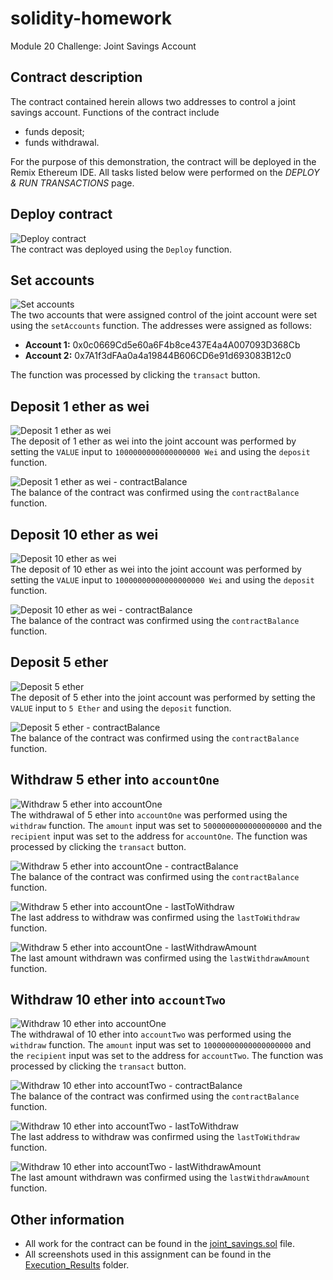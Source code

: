 # solidity-homework
Module 20 Challenge: Joint Savings Account

## Contract description
The contract contained herein allows two addresses to control a joint savings account. Functions of the contract include
- funds deposit;
- funds withdrawal.

For the purpose of this demonstration, the contract will be deployed in the Remix Ethereum IDE. All tasks listed below were performed on the *DEPLOY & RUN TRANSACTIONS* page.

## Deploy contract
![Deploy contract](Execution_Results/deploy_contract.png)  
The contract was deployed using the `Deploy` function.

## Set accounts
![Set accounts](Execution_Results/set_accounts.png)  
The two accounts that were assigned control of the joint account were set using the `setAccounts` function. The addresses were assigned as follows:
- **Account 1:** 0x0c0669Cd5e60a6F4b8ce437E4a4A007093D368Cb
- **Account 2:** 0x7A1f3dFAa0a4a19844B606CD6e91d693083B12c0

The function was processed by clicking the `transact` button.

## Deposit 1 ether as wei
![Deposit 1 ether as wei](Execution_Results/deposit_1_ether_as_wei.png)  
The deposit of 1 ether as wei into the joint account was performed by setting the `VALUE` input to `1000000000000000000 Wei` and using the `deposit` function.

![Deposit 1 ether as wei - contractBalance](Execution_Results/deposit_1_ether_as_wei_contractBalance.png)  
The balance of the contract was confirmed using the `contractBalance` function.

## Deposit 10 ether as wei
![Deposit 10 ether as wei](Execution_Results/deposit_10_ether_as_wei.png)  
The deposit of 10 ether as wei into the joint account was performed by setting the `VALUE` input to `10000000000000000000 Wei` and using the `deposit` function.

![Deposit 10 ether as wei - contractBalance](Execution_Results/deposit_10_ether_as_wei_contractBalance.png)  
The balance of the contract was confirmed using the `contractBalance` function.

## Deposit 5 ether
![Deposit 5 ether](Execution_Results/deposit_5_ether.png)  
The deposit of 5 ether into the joint account was performed by setting the `VALUE` input to `5 Ether` and using the `deposit` function.

![Deposit 5 ether - contractBalance](Execution_Results/deposit_5_ether_contractBalance.png)  
The balance of the contract was confirmed using the `contractBalance` function.

## Withdraw 5 ether into `accountOne`
![Withdraw 5 ether into accountOne](Execution_Results/withdraw_5_ether_accountOne.png)  
The withdrawal of 5 ether into `accountOne` was performed using the `withdraw` function. The `amount` input was set to `5000000000000000000` and the `recipient` input was set to the address for `accountOne`. The function was processed by clicking the `transact` button.

![Withdraw 5 ether into accountOne - contractBalance](Execution_Results/withdraw_5_ether_accountOne_contractBalance.png)  
The balance of the contract was confirmed using the `contractBalance` function.

![Withdraw 5 ether into accountOne - lastToWithdraw](Execution_Results/withdraw_5_ether_accountOne_lastToWithdraw.png)  
The last address to withdraw was confirmed using the `lastToWithdraw` function.

![Withdraw 5 ether into accountOne - lastWithdrawAmount](Execution_Results/withdraw_5_ether_accountOne_lastWithdrawAmount.png)  
The last amount withdrawn was confirmed using the `lastWithdrawAmount` function.

## Withdraw 10 ether into `accountTwo`
![Withdraw 10 ether into accountOne](Execution_Results/withdraw_10_ether_accountTwo.png)  
The withdrawal of 10 ether into `accountTwo` was performed using the `withdraw` function. The `amount` input was set to `10000000000000000000` and the `recipient` input was set to the address for `accountTwo`. The function was processed by clicking the `transact` button.

![Withdraw 10 ether into accountTwo - contractBalance](Execution_Results/withdraw_10_ether_accountTwo_contractBalance.png)  
The balance of the contract was confirmed using the `contractBalance` function.

![Withdraw 10 ether into accountTwo - lastToWithdraw](Execution_Results/withdraw_10_ether_accountTwo_lastToWithdraw.png)  
The last address to withdraw was confirmed using the `lastToWithdraw` function.

![Withdraw 10 ether into accountTwo - lastWithdrawAmount](Execution_Results/withdraw_10_ether_accountTwo_lastWithdrawAmount.png)  
The last amount withdrawn was confirmed using the `lastWithdrawAmount` function.

## Other information
- All work for the contract can be found in the [joint_savings.sol](https://github.com/julianritchey/solidity-homework/blob/main/joint_savings.sol) file.
- All screenshots used in this assignment can be found in the [Execution_Results](https://github.com/julianritchey/solidity-homework/tree/main/Execution_Results) folder.
